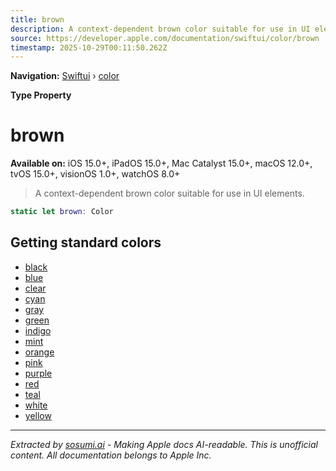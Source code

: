 ```yaml
---
title: brown
description: A context-dependent brown color suitable for use in UI elements.
source: https://developer.apple.com/documentation/swiftui/color/brown
timestamp: 2025-10-29T00:11:50.262Z
---
```


**Navigation:** [Swiftui](/documentation/swiftui) › [color](/documentation/swiftui/color)

**Type Property**

# brown

**Available on:** iOS 15.0+, iPadOS 15.0+, Mac Catalyst 15.0+, macOS 12.0+, tvOS 15.0+, visionOS 1.0+, watchOS 8.0+

> A context-dependent brown color suitable for use in UI elements.

```swift
static let brown: Color
```

## Getting standard colors

- [black](/documentation/swiftui/color/black)
- [blue](/documentation/swiftui/color/blue)
- [clear](/documentation/swiftui/color/clear)
- [cyan](/documentation/swiftui/color/cyan)
- [gray](/documentation/swiftui/color/gray)
- [green](/documentation/swiftui/color/green)
- [indigo](/documentation/swiftui/color/indigo)
- [mint](/documentation/swiftui/color/mint)
- [orange](/documentation/swiftui/color/orange)
- [pink](/documentation/swiftui/color/pink)
- [purple](/documentation/swiftui/color/purple)
- [red](/documentation/swiftui/color/red)
- [teal](/documentation/swiftui/color/teal)
- [white](/documentation/swiftui/color/white)
- [yellow](/documentation/swiftui/color/yellow)

---

*Extracted by [sosumi.ai](https://sosumi.ai) - Making Apple docs AI-readable.*
*This is unofficial content. All documentation belongs to Apple Inc.*
